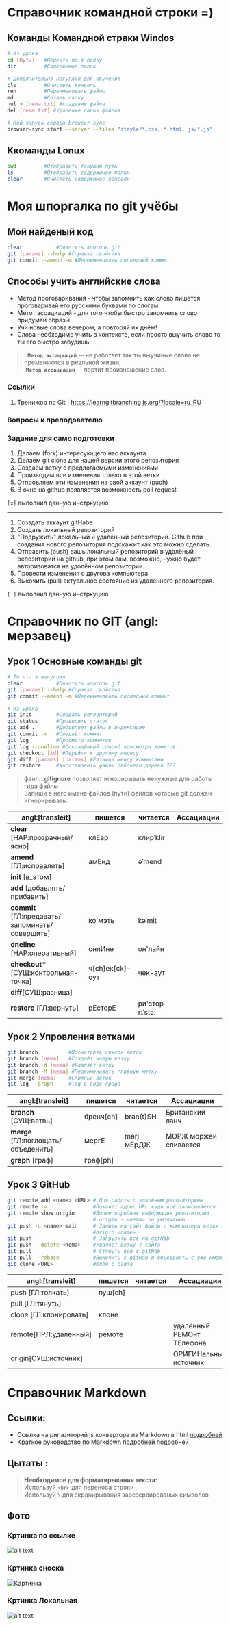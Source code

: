 # Справочник командной строки =)

## Команды Командной страки Windos

```sh
# Из урока
cd [Путь] 	#Перейти по в папку
dir 		#Содержимое папок

# Дополнительно нагуглил для обучения
cls			#Очистеть консоль
ren			#Переименовать файлы
md 			#Созать папку
nul > [nema.txt] #создание файла
del	[nema.txt] #Удаление папок файлов

# Мой запуск сервра browser-sync
browser-sync start --server --files "stayle/*.css, *.html, js/*.js"
```

## Ккоманды Lonux
```sh
pwd 		#Отобразить текущий путь
ls 			#Отобразить содержимое папки
clear 		#Очистеть содержимое консоли
```

# Моя шпоргалка по git учёбы
## Мой найденый код
```sh
clear 			#Очистить консоль git
git [params] --help #Справка свойства
git commit --amend -m #Переименовать последний коммит

```

## Способы учить английские слова

- Метод проговаривания - чтобы запомнить как слово пишется проговаривай его русскими буквами по слогам.
- Метот ассациаций - для того чтобы быстро запомнить слово придумай образы
- Учи новые слова вечером, а повторяй их днём!
- Слова необходимо учить в контексте, если просто выучить слово то ты его быстро забудишь.

> ! **```Метод ассациаций```** -- не работает так ты выучиные слова не пременяются в реальной жизни, <br>
> !**```Метод ассациаций```** -- портит произношение слов.


### Ссылки
1. Тренижор по Git | https://learngitbranching.js.org/?locale=ru_RU

### Вопросы к преподователю

### Задание для само подготовки

1. Делаем (fork) интересующего нас аккаунта.
2. Делаем git clone для нашей версии этого репозитория
3. Создаём ветку с предлогаемыми изменениями
4. Производим все изменения только в этой ветки
5. Отпровляем эти изменения на свой аккаунт (puch)
6. В окне на github появляется возможность poll request

```[х]``` выполнил данную инстркуцию
***

1. Созздать аккаунт gitHabe
2. Создать локальный репозиторий
3. "Подружить" локальный и удалённый репозиторий. Github при создания нового репозитория подскажит как это можно сделать.
4. Отправить (push) вашь локальный репозиторий в удалёный репозиторий на github, при этом вам, возможно, нужно будет авторизоватся на удолённом репозитории.
5. Провести изменения с другова компьютера.
6. Выкочить (pull) актуальное состояние из удалённого репозитория.

```[ ]``` выполнил данную инстркуцию

# Справочник по GIT (angl: мерзавец)

## Урок 1 Основные команды git
```sh
# То что я нагуглил 
clear 			#Очистить консоль git
git [params] --help #Справка свойства
git commit --amend -m #Переименовать последний коммит

# Из урока
git init 		#Создать репозиторий
git status		#Проверить статус
git add .		#Добовляет файлы в индексацию
git commit -m	#Создаёт коммит
git log			#Просмотр коммитов
git log --oneline #Сокращённый способ просмотра комитов
git checkout [id] #Перейти к другому индесу
git diff [params] [params] #Разница между коммитами
git restore 	#восстановить файлы рабочего дерева ???
```
> фаил: **.gitignore** позволяет игнорирывать ненужные для работы гида файлы <br> Запиши в него имена файлов (пути) файлов которые git должен игнорирывать.<br>

|angl:[transleit]            |пишется       |читается    |Ассациации|
|----------------------------|--------------|------------|----------|
|**clear** [НАР:прозрачный/ясно]  |клЕар | клирˈklir|
|**amend** [ГЛ:исправлять]| амЕнд | əˈmend |
|**init** [в_этом] |||
|**add** [добавлять/прибавить] |||
|**commit** [ГЛ:предавать/запоминать/совершить] |ко'мэть |kəˈmit |
|**oneline** [НАР:оперативный] |онлИне | он'лайн |
|**checkout*** [СУЩ:контрольная-точка] |ч[ch]ек[ck]-оут | чек-аут |
|**diff**[СУЩ:разница] |||
|**restore** [ГЛ:вернуть] |рЕсторЕ | ри'стор rɪˈstɔː|




## Урок 2 Упровления ветками

```sh
git branch 			#Посмотреть список веток
git branch [nema]	#Создаёт новую ветку
git branch -d [nema] #Удаляет ветку
git branch -M [nema] #Переименовать главную метку
git merge [nema] 	#Слиянье веток
git log --graph 	#log в виде графа
```

|angl:[transleit]            |пишется       |читается    |Ассациации|
|----------------------------|--------------|------------|----------|
|**branch** [СУЩ:ветвь]|бренч[ch]|bran(t)SH|Британский ланч|
|**merge** [ГЛ:поглощать/объеденить]|мергЕ|mərj мЁрДЖ|МОРЖ моржей сливается|
|**graph** [граф]|граф[ph]|||


## Урок 3 GitHub

```sh
git remote add <name> <URL> # Для работы с удалёным репозиторием
git remote -v				#Покажет адрес URL куда всё записывается
git remote show origin		#Более поробная информация репозитории
							# origin - <nema> по умолчанию
git push -u <name> main 	# Залить на сайт файлы с компьютера ветки main
							#origin <name>
git push					# Загрузить всё на gitHab
git push --delete <nema> 	#Удаляет ветку с сайта
git pull					# Стянуть всё с gitHab
git pull --rebase 			#Выкочить с gitHab и объеденить с уже имеющимися
git clone <URL> 			#Клон с сайта
```

|angl:[transleit]            |пишется       |читается    |Ассациации|
|----------------------------|--------------|------------|----------|
|push [ГЛ:толкать]|пуш[ch]|||
|pull [ГЛ:тянуть]||||
|clone [ГЛ:клонировать]|клоне|||
|remote[ПРЛ:удаленный]|ремоте||удалённый РЕМОнт ТЕлефона|
|origin[СУЩ:источник]|||ОРИГИНальный источник|


# Справочник Markdown

## Ссылки:

* Ссылка на рипазиторий js конвертора из Markdown в html [подробней](https://github.com/showdownjs/showdown "Ссылка на репозиторий")
* Краткое руководство по Markdown подробней  [подробней](https://paulradzkov.com/2014/markdown_cheatsheet/ "Ссылка на руководство Markdown")

## Цытаты : 
> **Необходимое для форматирывания текста:** <br>
Используй `<br>` для переноса строки <br>
Используй `\` для экранирывания зарезервированых символов

## Фото 

### Кртинка по ссылке
![alt text](https://i.pinimg.com/236x/54/d5/de/54d5de802bc3d9fe42297932a013fddc.jpg "Кртинка по ссылке")

### Кртинка сноска
![Картинка][image1]

[image1]: https://anime-chan.me/uploads/posts/2020-02/1580960513_megumin-konosuba-anime-aqua-konosuba-5711354.png "Кртинка сноска"

### Кртинка Локальная

![alt text](local.jpg "Кртинка на компьютере")